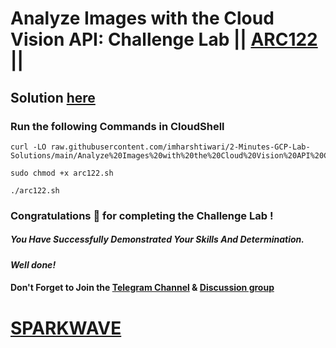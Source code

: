 # Analyze Images with the Cloud Vision API: Challenge Lab || [ARC122](https://www.cloudskillsboost.google/focuses/64748?parent=catalog) ||

## Solution [here](https://youtu.be/DFAprBXSma4)

### Run the following Commands in CloudShell

```
curl -LO raw.githubusercontent.com/imharshtiwari/2-Minutes-GCP-Lab-Solutions/main/Analyze%20Images%20with%20the%20Cloud%20Vision%20API%20Challenge%20Lab/arc122.sh

sudo chmod +x arc122.sh

./arc122.sh
```

### Congratulations 🎉 for completing the Challenge Lab !

##### *You Have Successfully Demonstrated Your Skills And Determination.*

#### *Well done!*

#### Don't Forget to Join the [Telegram Channel](https://t.me/sparkwave.01) & [Discussion group](https://t.me/sparkwave.01chats)

# [SPARKWAVE](https://www.youtube.com/@sparkwave.01)
